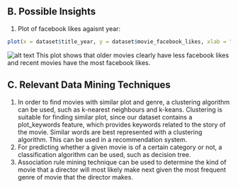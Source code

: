 ## B. Possible Insights
1. Plot of facebook likes agaisnt year:
```r
plot(x = dataset$title_year, y = dataset$movie_facebook_likes, xlab = "Year", ylab = "Facebook Likes", main = "Facebook Likes against Year", type = "l")
```
![alt text](imageurl "Facebook Likes against Year")
This plot shows that older movies clearly have less facebook likes and recent movies have the most facebook likes.

## C. Relevant Data Mining Techniques
1. In order to find movies with similar plot and genre, a clustering algorithm can be used, such as k-nearest neighbours and k-keans. Clustering is suitable for finding similar plot, since our dataset contains a plot_keywords feature, which provides keywords related to the story of the movie. Similar words are best represented with a clustering algorithm. This can be used in a recommendation system.
2. For predicting whether a given movie is of a certain category or not, a classification algorithm can be used, such as decision tree.
3. Association rule mining technique can be used to determine the kind of movie that a director will most likely make next given the most frequent genre of movie that the director makes.